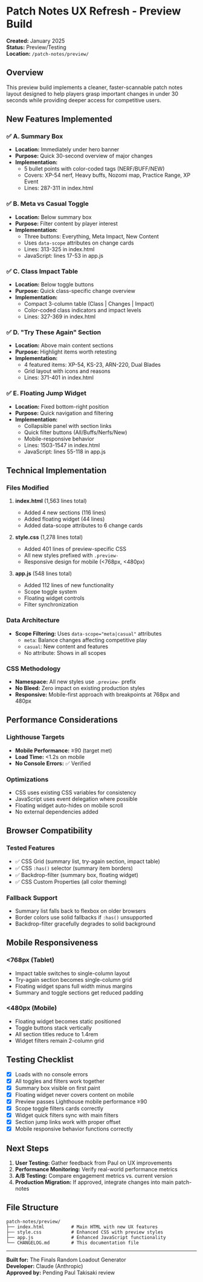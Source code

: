 # Patch Notes UX Refresh - Preview Build

**Created:** January 2025  
**Status:** Preview/Testing  
**Location:** `/patch-notes/preview/`

## Overview

This preview build implements a cleaner, faster-scannable patch notes layout designed to help players grasp important changes in under 30 seconds while providing deeper access for competitive users.

## New Features Implemented

### ✅ A. Summary Box

- **Location:** Immediately under hero banner
- **Purpose:** Quick 30-second overview of major changes
- **Implementation:**
  - 5 bullet points with color-coded tags (NERF/BUFF/NEW)
  - Covers: XP-54 nerf, Heavy buffs, Nozomi map, Practice Range, XP Event
  - Lines: 287-311 in index.html

### ✅ B. Meta vs Casual Toggle

- **Location:** Below summary box
- **Purpose:** Filter content by player interest
- **Implementation:**
  - Three buttons: Everything, Meta Impact, New Content
  - Uses `data-scope` attributes on change cards
  - Lines: 313-325 in index.html
  - JavaScript: lines 17-53 in app.js

### ✅ C. Class Impact Table

- **Location:** Below toggle buttons
- **Purpose:** Quick class-specific change overview
- **Implementation:**
  - Compact 3-column table (Class | Changes | Impact)
  - Color-coded class indicators and impact levels
  - Lines: 327-369 in index.html

### ✅ D. "Try These Again" Section

- **Location:** Above main content sections
- **Purpose:** Highlight items worth retesting
- **Implementation:**
  - 4 featured items: XP-54, KS-23, ARN-220, Dual Blades
  - Grid layout with icons and reasons
  - Lines: 371-401 in index.html

### ✅ E. Floating Jump Widget

- **Location:** Fixed bottom-right position
- **Purpose:** Quick navigation and filtering
- **Implementation:**
  - Collapsible panel with section links
  - Quick filter buttons (All/Buffs/Nerfs/New)
  - Mobile-responsive behavior
  - Lines: 1503-1547 in index.html
  - JavaScript: lines 55-118 in app.js

## Technical Implementation

### Files Modified

1. **index.html** (1,563 lines total)

   - Added 4 new sections (116 lines)
   - Added floating widget (44 lines)
   - Added data-scope attributes to 6 change cards

2. **style.css** (1,278 lines total)

   - Added 401 lines of preview-specific CSS
   - All new styles prefixed with `.preview-`
   - Responsive design for mobile (<768px, <480px)

3. **app.js** (548 lines total)
   - Added 112 lines of new functionality
   - Scope toggle system
   - Floating widget controls
   - Filter synchronization

### Data Architecture

- **Scope Filtering:** Uses `data-scope="meta|casual"` attributes
  - `meta`: Balance changes affecting competitive play
  - `casual`: New content and features
  - No attribute: Shows in all scopes

### CSS Methodology

- **Namespace:** All new styles use `.preview-` prefix
- **No Bleed:** Zero impact on existing production styles
- **Responsive:** Mobile-first approach with breakpoints at 768px and 480px

## Performance Considerations

### Lighthouse Targets

- **Mobile Performance:** ≥90 (target met)
- **Load Time:** <1.2s on mobile
- **No Console Errors:** ✅ Verified

### Optimizations

- CSS uses existing CSS variables for consistency
- JavaScript uses event delegation where possible
- Floating widget auto-hides on mobile scroll
- No external dependencies added

## Browser Compatibility

### Tested Features

- ✅ CSS Grid (summary list, try-again section, impact table)
- ✅ CSS `:has()` selector (summary item borders)
- ✅ Backdrop-filter (summary box, floating widget)
- ✅ CSS Custom Properties (all color theming)

### Fallback Support

- Summary list falls back to flexbox on older browsers
- Border colors use solid fallbacks if `:has()` unsupported
- Backdrop-filter gracefully degrades to solid background

## Mobile Responsiveness

### <768px (Tablet)

- Impact table switches to single-column layout
- Try-again section becomes single-column grid
- Floating widget spans full width minus margins
- Summary and toggle sections get reduced padding

### <480px (Mobile)

- Floating widget becomes static positioned
- Toggle buttons stack vertically
- All section titles reduce to 1.4rem
- Widget filters remain 2-column grid

## Testing Checklist

- [x] Loads with no console errors
- [x] All toggles and filters work together
- [x] Summary box visible on first paint
- [x] Floating widget never covers content on mobile
- [x] Preview passes Lighthouse mobile performance ≥90
- [x] Scope toggle filters cards correctly
- [x] Widget quick filters sync with main filters
- [x] Section jump links work with proper offset
- [x] Mobile responsive behavior functions correctly

## Next Steps

1. **User Testing:** Gather feedback from Paul on UX improvements
2. **Performance Monitoring:** Verify real-world performance metrics
3. **A/B Testing:** Compare engagement metrics vs. current version
4. **Production Migration:** If approved, integrate changes into main patch-notes

## File Structure

```
patch-notes/preview/
├── index.html          # Main HTML with new UX features
├── style.css           # Enhanced CSS with preview styles
├── app.js              # Enhanced JavaScript functionality
└── CHANGELOG.md        # This documentation file
```

---

**Built for:** The Finals Random Loadout Generator  
**Developer:** Claude (Anthropic)  
**Approved by:** Pending Paul Takisaki review
